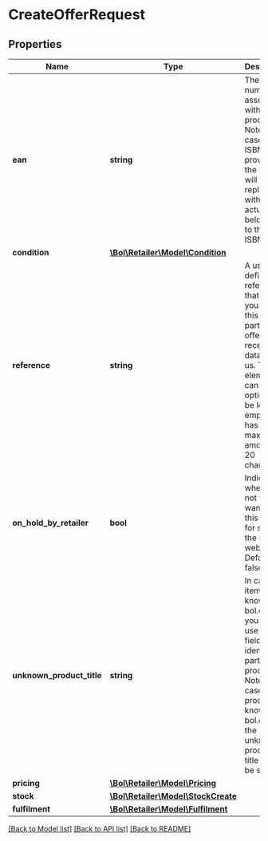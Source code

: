 # CreateOfferRequest

## Properties
Name | Type | Description | Notes
------------ | ------------- | ------------- | -------------
**ean** | **string** | The EAN number associated with this product. Note: in case an ISBN is provided, the ISBN will be replaced with the actual EAN belonging to this ISBN. | 
**condition** | [**\Bol\Retailer\Model\Condition**](Condition.md) |  | 
**reference** | **string** | A user-defined reference that helps you identify this particular offer when receiving data from us. This element can optionally be left empty and has a maximum amount of 20 characters. | [optional] 
**on_hold_by_retailer** | **bool** | Indicates whether or not you want to put this offer for sale on the bol.com website. Defaults to false. | [optional] 
**unknown_product_title** | **string** | In case the item is not known to bol.com you can use this field to identify this particular product. Note: in case the product is known to bol.com, the unknown product title will not be stored. | [optional] 
**pricing** | [**\Bol\Retailer\Model\Pricing**](Pricing.md) |  | 
**stock** | [**\Bol\Retailer\Model\StockCreate**](StockCreate.md) |  | 
**fulfilment** | [**\Bol\Retailer\Model\Fulfilment**](Fulfilment.md) |  | 

[[Back to Model list]](../README.md#documentation-for-models) [[Back to API list]](../README.md#documentation-for-api-endpoints) [[Back to README]](../README.md)


